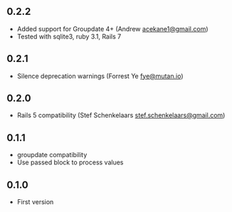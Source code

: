 ## 0.2.2

* Added support for Groupdate 4+ (Andrew <acekane1@gmail.com>)
* Tested with sqlite3, ruby 3.1, Rails 7

## 0.2.1

* Silence deprecation warnings (Forrest Ye <fye@mutan.io>)

## 0.2.0

* Rails 5 compatibility (Stef Schenkelaars <stef.schenkelaars@gmail.com>)

## 0.1.1

* groupdate compatibility
* Use passed block to process values

## 0.1.0

* First version
